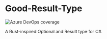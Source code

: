 # Good-Result-Type
![Azure DevOps coverage](https://img.shields.io/azure-devops/coverage/alexanderlmschmid/Good%20Result%20Type/1)

A Rust-inspired Optional and Result type for C#.
